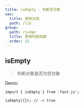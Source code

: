 ```yaml
---
title: isEmpty - 判断空对象
nav:
  title: 使用文档
  path: /lib
group:
  path: /judge
  title: 常用判断函数
  order: 12
---
```


## isEmpty

> 判断对象是否为空对象

Demo:

```tsx | pure
import { isEmpty } from 'fast-js';

isEmpty({}); // -> true
```
